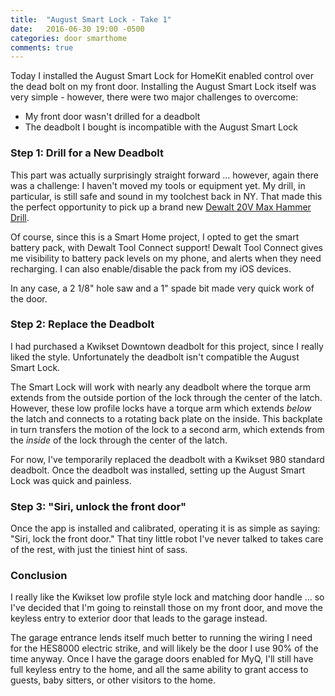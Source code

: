 ```yaml
---
title:  "August Smart Lock - Take 1"
date:   2016-06-30 19:00 -0500
categories: door smarthome
comments: true
---
```

Today I installed the August Smart Lock for HomeKit enabled control over the dead bolt
on my front door. Installing the August Smart Lock itself was very simple - however, there
were two major challenges to overcome:

* My front door wasn't drilled for a deadbolt
* The deadbolt I bought is incompatible with the August Smart Lock

### Step 1: Drill for a New Deadbolt
This part was actually surprisingly straight forward ... however, again there was a challenge:
I haven't moved my tools or equipment yet. My drill, in particular, is still safe and sound in my
toolchest back in NY. That made this the perfect opportunity to pick up a brand new <a href="http://www.dewalt.com/products/power-tools/drills/drills-and-hammer-drills/20v-max-lithium-ion-premium-3speed-hammerdrill-tool-only/dcd985b">Dewalt 20V Max Hammer Drill</a>.

Of course, since this is a Smart Home project, I opted to get the smart battery pack, with Dewalt Tool Connect support! Dewalt Tool Connect gives me visibility to battery pack levels on my phone, and alerts when they need recharging. I can also enable/disable the pack from my iOS devices.

In any case, a 2 1/8" hole saw and a 1" spade bit made very quick work of the door.

### Step 2: Replace the Deadbolt
I had purchased a Kwikset Downtown deadbolt for this project, since I really liked the style. Unfortunately the deadbolt isn't compatible the August Smart Lock.

The Smart Lock will work with nearly any deadbolt where the torque arm extends from the outside portion of the lock through the center of the latch. However, these low profile locks have a torque arm which extends _below_ the latch and connects to a rotating back plate on the inside. This backplate in turn transfers the motion of the lock to a second arm, which extends from the _inside_ of the lock through the center of the latch.

For now, I've temporarily replaced the deadbolt with a Kwikset 980 standard deadbolt. Once the deadbolt was installed, setting up the August Smart Lock was quick and painless.

### Step 3: "Siri, unlock the front door"
Once the app is installed and calibrated, operating it is as simple as saying: "Siri, lock the front door." That tiny little robot I've never talked to takes care of the rest, with just the tiniest hint of sass.

### Conclusion
I really like the Kwikset low profile style lock and matching door handle ... so I've decided that I'm going to reinstall those on my front door, and move the keyless entry to exterior door that leads to the garage instead.

The garage entrance lends itself much better to running the wiring I need for the HES8000 electric strike, and will likely be the door I use 90% of the time anyway. Once I have the garage doors enabled for MyQ, I'll still have full keyless entry to the home, and all the same ability to grant access to guests, baby sitters, or other visitors to the home. 
